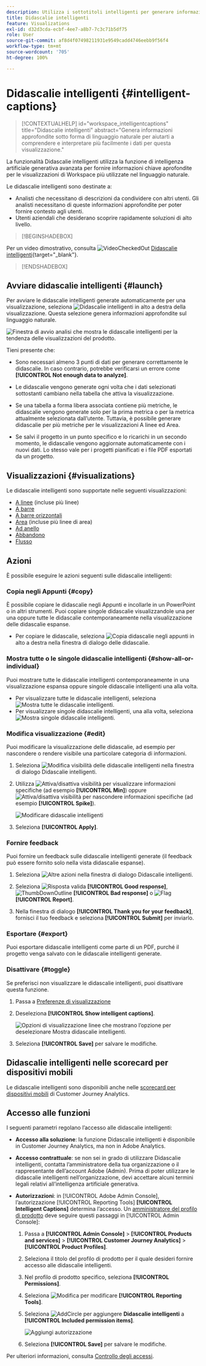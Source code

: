 ```yaml
---
description: Utilizza i sottotitoli intelligenti per generare informazioni in linguaggio naturale e fare emergere le tendenze all’interno delle visualizzazioni.
title: Didascalie intelligenti
feature: Visualizations
exl-id: d32d3cda-ecbf-4ee7-a8b7-7c3c71b5df75
role: User
source-git-commit: af8d4f07498211931e9549cadd4746eebb9f56f4
workflow-type: tm+mt
source-wordcount: '705'
ht-degree: 100%

---
```


# Didascalie intelligenti {#intelligent-captions}

<!-- markdownlint-disable MD034 -->

>[!CONTEXTUALHELP]
>id="workspace_intelligentcaptions"
>title="Didascalie intelligenti"
>abstract="Genera informazioni approfondite sotto forma di linguaggio naturale per aiutarti a comprendere e interpretare più facilmente i dati per questa visualizzazione."


La funzionalità Didascalie intelligenti utilizza la funzione di intelligenza artificiale generativa avanzata per fornire informazioni chiave aprofondite per le visualizzazioni di Workspace più utilizzate nel linguaggio naturale.

Le didascalie intelligenti sono destinate a:

* Analisti che necessitano di descrizioni da condividere con altri utenti. Gli analisti necessitano di queste informazioni approfondite per poter fornire contesto agli utenti.
* Utenti aziendali che desiderano scoprire rapidamente soluzioni di alto livello.

>[!BEGINSHADEBOX]

Per un video dimostrativo, consulta ![VideoCheckedOut](/help/assets/icons/VideoCheckedOut.svg) [Didascalie intelligenti](https://video.tv.adobe.com/v/3443146/?quality=12&learn=on&captions=ita){target="_blank"}.

>[!ENDSHADEBOX]


## Avviare didascalie intelligenti {#launch}

Per avviare le didascalie intelligenti generate automaticamente per una visualizzazione, seleziona ![Didascalie intelligenti](/help/assets/icons/AI.svg) in alto a destra della visualizzazione. Questa selezione genera informazioni approfondite sul linguaggio naturale.

![Finestra di avvio analisi che mostra le didascalie intelligenti per la tendenza delle visualizzazioni del prodotto. ](assets/intelligent-captions.gif)


Tieni presente che:

* Sono necessari almeno 3 punti di dati per generare correttamente le didascalie. In caso contrario, potrebbe verificarsi un errore come **[!UICONTROL Not enough data to analyze]**.

* Le didascalie vengono generate ogni volta che i dati selezionati sottostanti cambiano nella tabella che attiva la visualizzazione.

* Se una tabella a forma libera associata contiene più metriche, le didascalie vengono generate solo per la prima metrica o per la metrica attualmente selezionata dall’utente. Tuttavia, è possibile generare didascalie per più metriche per le visualizzazioni A linee ed Area.

* Se salvi il progetto in un punto specifico e lo ricarichi in un secondo momento, le didascalie vengono aggiornate automaticamente con i nuovi dati. Lo stesso vale per i progetti pianificati e i file PDF esportati da un progetto.


## Visualizzazioni {#visualizations}

Le didascalie intelligenti sono supportate nelle seguenti visualizzazioni:

* [A linee](line.md) (incluse più linee)
* [A barre](bar.md)
* [A barre orizzontali](horizontal-bar.md)
* [Area](area.md) (incluse più linee di area)
* [Ad anello](donut.md)
* [Abbandono](fallout/fallout-flow.md)
* [Flusso](c-flow/flow.md)

<!--
Here is an example of what intelligent captions could look like:

![Intelligent captions for Line visualization including Seasonality, Min, Max, Spike, and Decline.](assets/captions.png)
-->

## Azioni

È possibile eseguire le azioni seguenti sulle didascalie intelligenti:

### Copia negli Appunti {#copy}

È possibile copiare le didascalie negli Appunti e incollarle in un PowerPoint o in altri strumenti. Puoi copiare singole didascalie visualizzandole una per una oppure tutte le didascalie contemporaneamente nella visualizzazione delle didascalie espanse.

* Per copiare le didascalie, seleziona ![Copia didascalie negli appunti](/help/assets/icons/Copy.svg) in alto a destra nella finestra di dialogo delle didascalie.

### Mostra tutte o le singole didascalie intelligenti  {#show-all-or-individual}

Puoi mostrare tutte le didascalie intelligenti contemporaneamente in una visualizzazione espansa oppure singole didascalie intelligenti una alla volta.

* Per visualizzare tutte le didascalie intelligenti, seleziona ![Mostra tutte le didascalie intelligenti](/help/assets/icons/Maximize.svg).
* Per visualizzare singole didascalie intelligenti, una alla volta, seleziona ![Mostra singole didascalie intelligenti](/help/assets/icons/Minimize.svg).

### Modifica visualizzazione {#edit}

Puoi modificare la visualizzazione delle didascalie, ad esempio per nascondere o rendere visibile una particolare categoria di informazioni.

1. Seleziona ![Modifica visibilità delle didascalie intelligenti](/help/assets/icons/EditInLight.svg) nella finestra di dialogo Didascalie intelligenti.

1. Utilizza ![Attiva/disattiva visibilità](/help/assets/icons/Visibility.svg) per visualizzare informazioni specifiche (ad esempio **[!UICONTROL Min]**) oppure ![Attiva/disattiva visibilità](/help/assets/icons/VisibilityOff.svg) per nascondere informazioni specifiche (ad esempio **[!UICONTROL Spike]**).

   ![Modificare didascalie intelligenti](assets/edit-intelligent-captions.png)

1. Seleziona **[!UICONTROL Apply]**.


### Fornire feedback

Puoi fornire un feedback sulle didascalie intelligenti generate (il feedback può essere fornito solo nella vista didascalie espanse).

1. Seleziona ![Altre azioni](/help/assets/icons/More.svg) nella finestra di dialogo Didascalie intelligenti.

1. Seleziona ![Risposta valida](/help/assets/icons/ThumbUpOutline.svg) **[!UICONTROL Good response]**, ![ThumbDownOutline](/help/assets/icons/ThumbDownOutline.svg) **[!UICONTROL Bad response]** o ![Flag](/help/assets/icons/Flag.svg) **[!UICONTROL Report]**.

1. Nella finestra di dialogo **[!UICONTROL Thank you for your feedback]**, fornisci il tuo feedback e seleziona **[!UICONTROL Submit]** per inviarlo.

### Esportare {#export}

Puoi esportare didascalie intelligenti come parte di un PDF, purché il progetto venga salvato con le didascalie intelligenti generate.

### Disattivare {#toggle}

Se preferisci non visualizzare le didascalie intelligenti, puoi disattivare questa funzione.

1. Passa a [Preferenze di visualizzazione](/help/analysis-workspace/user-preferences.md#visualizations-preferences)
1. Deseleziona **[!UICONTROL Show intelligent captions]**.

   ![Opzioni di visualizzazione linee che mostrano l’opzione per deselezionare Mostra didascalie intelligenti.](assets/toggle-captions.png)

1. Seleziona **[!UICONTROL Save]** per salvare le modifiche.


## Didascalie intelligenti nelle scorecard per dispositivi mobili

Le didascalie intelligenti sono disponibili anche nelle [scorecard per dispositivi mobili](https://experienceleague.adobe.com/it/docs/analytics-platform/using/cja-dashboards/manage-scorecard#captions) di Customer Journey Analytics.

## Accesso alle funzioni

I seguenti parametri regolano l’accesso alle didascalie intelligenti:

* **Accesso alla soluzione**: la funzione Didascalie intelligenti è disponibile in Customer Journey Analytics, ma non in Adobe Analytics.

* **Accesso contrattuale**: se non sei in grado di utilizzare Didascalie intelligenti, contatta l’amministratore della tua organizzazione o il rappresentante dell’account Adobe (Admin). Prima di poter utilizzare le didascalie intelligenti nell’organizzazione, devi accettare alcuni termini legali relativi all’intelligenza artificiale generativa.

* **Autorizzazioni**: in [!UICONTROL Adobe Admin Console], l’autorizzazione [!UICONTROL Reporting Tools] **[!UICONTROL Intelligent Captions]** determina l’accesso. Un [amministratore del profilo di prodotto](https://helpx.adobe.com/it/enterprise/using/manage-product-profiles.html) deve seguire questi passaggi in [!UICONTROL Admin Console]:
   1. Passa a **[!UICONTROL Admin Console]** > **[!UICONTROL Products and services]** > **[!UICONTROL Customer Journey Analytics]** > **[!UICONTROL Product Profiles]**.
   1. Seleziona il titolo del profilo di prodotto per il quale desideri fornire accesso alle didascalie intelligenti.
   1. Nel profilo di prodotto specifico, seleziona **[!UICONTROL Permissions]**.
   1. Seleziona ![Modifica](/help/assets/icons/Edit.svg) per modificare **[!UICONTROL Reporting Tools]**.
   1. Seleziona ![AddCircle](/help/assets/icons/AddCircle.svg) per aggiungere **Didascalie intelligenti** a **[!UICONTROL Included permission items]**.

      ![Aggiungi autorizzazione](./assets/intelligent-captions-permissions.png)

   1. Seleziona **[!UICONTROL Save]** per salvare le modifiche.

Per ulteriori informazioni, consulta [Controllo degli accessi](/help/technotes/access-control.md#access-control).
